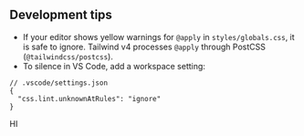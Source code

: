 ## Development tips

- If your editor shows yellow warnings for `@apply` in `styles/globals.css`, it is safe to ignore. Tailwind v4 processes `@apply` through PostCSS (`@tailwindcss/postcss`).
- To silence in VS Code, add a workspace setting:

```
// .vscode/settings.json
{
  "css.lint.unknownAtRules": "ignore"
}
```

HI
